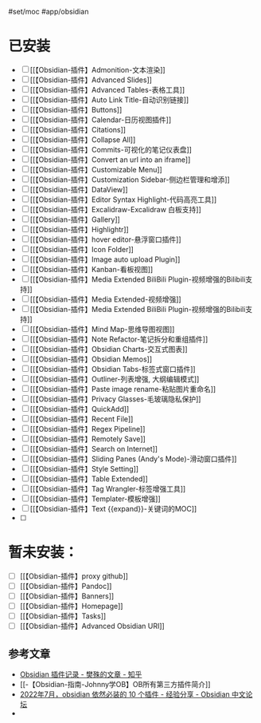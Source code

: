 #set/moc #app/obsidian 
# 已安装
- [ ] [[【Obsidian-插件】Admonition-文本渲染]]
- [ ] [[【Obsidian-插件】Advanced Slides]]
- [ ] [[【Obsidian-插件】Advanced Tables-表格工具]]
- [ ] [[【Obsidian-插件】Auto Link Title-自动识别链接]]
- [ ] [[【Obsidian-插件】Buttons]]
- [ ] [[【Obsidian-插件】Calendar-日历视图插件]]
- [ ] [[【Obsidian-插件】Citations]]
- [ ] [[【Obsidian-插件】Collapse All]]
- [ ] [[【Obsidian-插件】Commits-可视化的笔记仪表盘]]
- [ ] [[【Obsidian-插件】Convert an url into an iframe]]
- [ ] [[【Obsidian-插件】Customizable Menu]]
- [ ] [[【Obsidian-插件】Customization Sidebar-侧边栏管理和增添]]
- [ ] [[【Obsidian-插件】DataView]]
- [ ] [[【Obsidian-插件】Editor Syntax Highlight-代码高亮工具]]
- [ ] [[【Obsidian-插件】Excalidraw-Excalidraw 白板支持]]
- [ ] [[【Obsidian-插件】Gallery]]
- [ ] [[【Obsidian-插件】Highlightr]]
- [ ] [[【Obsidian-插件】hover editor-悬浮窗口插件]]
- [ ] [[【Obsidian-插件】Icon Folder]]
- [ ] [[【Obsidian-插件】Image auto upload Plugin]]
- [ ] [[【Obsidian-插件】Kanban-看板视图]]
- [ ] [[【Obsidian-插件】Media Extended BiliBili Plugin-视频增强的Bilibili支持]]
- [ ] [[【Obsidian-插件】Media Extended-视频增强]]
- [ ] [[【Obsidian-插件】Media Extended BiliBili Plugin-视频增强的Bilibili支持]]
- [ ] [[【Obsidian-插件】Mind Map-思维导图视图]]
- [ ] [[【Obsidian-插件】Note Refactor-笔记拆分和重组插件]]
- [ ] [[【Obsidian-插件】Obsidian Charts-交互式图表]]
- [ ] [[【Obsidian-插件】Obsidian Memos]]
- [ ] [[【Obsidian-插件】Obsidian Tabs-标签式窗口插件]]
- [ ] [[【Obsidian-插件】Outliner-列表增强, 大纲编辑模式]]
- [ ] [[【Obsidian-插件】Paste image rename-粘贴图片重命名]]
- [ ] [[【Obsidian-插件】Privacy Glasses-毛玻璃隐私保护]]
- [ ] [[【Obsidian-插件】QuickAdd]]
- [ ] [[【Obsidian-插件】Recent File]]
- [ ] [[【Obsidian-插件】Regex Pipeline]]
- [ ] [[【Obsidian-插件】Remotely Save]]
- [ ] [[【Obsidian-插件】Search on Internet]]
- [ ] [[【Obsidian-插件】Sliding Panes (Andy's Mode)-滑动窗口插件]]
- [ ] [[【Obsidian-插件】Style Setting]]
- [ ] [[【Obsidian-插件】Table Extended]]
- [ ] [[【Obsidian-插件】Tag Wrangler-标签增强工具]]
- [ ] [[【Obsidian-插件】Templater-模板增强]]
- [ ] [[【Obsidian-插件】Text {{expand}}-关键词的MOC]]
- [ ] 

# 暂未安装：
- [ ] [[【Obsidian-插件】proxy github]]
- [ ] [[【Obsidian-插件】Pandoc]]
- [ ] [[【Obsidian-插件】Banners]]
- [ ] [[【Obsidian-插件】Homepage]]
- [ ] [[【Obsidian-插件】Tasks]]
- [ ] [[【Obsidian-插件】Advanced Obsidian URI]]

## 参考文章
* [Obsidian 插件记录 - 樊殊的文章 - 知乎](https://zhuanlan.zhihu.com/p/368487154)
* [[-【Obsidian-指南-Johnny学OB】OB所有第三方插件简介]]
* [2022年7月，obsidian 依然必装的 10 个插件 - 经验分享 - Obsidian 中文论坛](https://forum-zh.obsidian.md/t/topic/8728)
* 